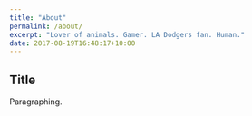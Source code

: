 ```yaml
---
title: "About"
permalink: /about/
excerpt: "Lover of animals. Gamer. LA Dodgers fan. Human."
date: 2017-08-19T16:48:17+10:00
---
```


## Title

Paragraphing.
